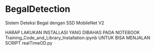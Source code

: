 # BegalDetection
Sistem Deteksi Begal dengan SSD MobileNet V2

HARAP LAKUKAN INSTALLASI YANG DIBAHAS PADA NOTEBOOK Training_Code_and_Library_Installation.ipynb UNTUK BISA MENJALAN SCRIPT realTimeOD.py
